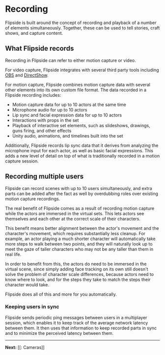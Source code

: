 # Recording

Flipside is built around the concept of recording and playback of a number of elements simultaneously. Together, these can be used to tell stories, craft shows, and capture content.

## What Flipside records

Recording in Flipside can refer to either motion capture or video.

For video capture, Flipside integrates with several third party tools including [OBS](https://obsproject.com)<!--, [NDI](https://ndi.tv/),--> and [DirectShow](https://docs.microsoft.com/en-us/windows/win32/directshow/introduction-to-directshow).

For motion capture, Flipside combines motion capture data with several other elements into its own custom file format. The data recorded in a Flipside recording includes:

* Motion capture data for up to 10 actors at the same time
* Microphone audio for up to 10 actors
* Lip sync and facial expression data for up to 10 actors
* Interactions with props in the set
* Playback of interactive set elements, such as slideshows, drawings, guns firing, and other effects
* Unity audio, animations, and timelines built into the set

<!-- ## Upscaling motion capture data

Flipside will record motion capture data for the points that it has available, and will animate the missing data points for a character using real-time inverse kinematics.

Flipside can animate a wide variety of characters with widely varying proportions using as few as 3 data points (head + hands) captured via the VR hardware's positional tracking, or up to 6 data points using HTC Vive Trackers.

The configuration options include:

* Headset plus controllers controls the head and hands
* Headset plus controllers plus 1 Vive Tracker controls the head, hands, and waist
* Headset plus controllers plus 2 Vive Tracker controls the head, hands, and feet
* Headset plus controllers plus 3 Vive Tracker controls the head, hands, waist, and feet
-->
Additionally, Flipside records lip sync data that it derives from analyzing the microphone input for each actor, as well as basic facial expressions. This adds a new level of detail on top of what is traditionally recorded in a motion capture session.

## Recording multiple users

Flipside can record scenes with up to 10 users simultaneously, and extra parts can be added after the fact as well by overdubbing roles over existing motion capture recordings.

The real benefit of Flipside comes as a result of recording motion capture while the actors are immersed in the virtual sets. This lets actors see themselves and each other at the correct scale of their characters.

This benefit means better alignment between the actor's movement and the character's movement, which requires substantially less cleanup. For example, an actor playing a much shorter character will automatically take more steps to walk between two points, and they will naturally look up to meet the gaze of taller characters who may not be any taller than them in real life.

In order to benefit from this, the actors do need to be immersed in the virtual scene, since simply adding face tracking on its own still doesn't solve the problem of character scale differences, because actors need to know where to look, and for the steps they take to match the steps their character would take.

Flipside does all of this and more for you automatically.

### Keeping users in sync

Flipside sends periodic ping messages between users in a multiplayer session, which enables it to keep track of the average network latency between them. It then uses that information to keep recorded parts in sync and to minimize the perceived latency between them.

<!-- ### Data exports

Flipside offers several data export options, including:

* [[Flipside / References / Desktop interface / Exports / Motion capture]]
* [[Flipside / References / Desktop interface / Exports / Video renderer]]
* [[Flipside / References / Desktop interface / Exports / Audio data]]
-->
---

**Next:** [[: Cameras]]
